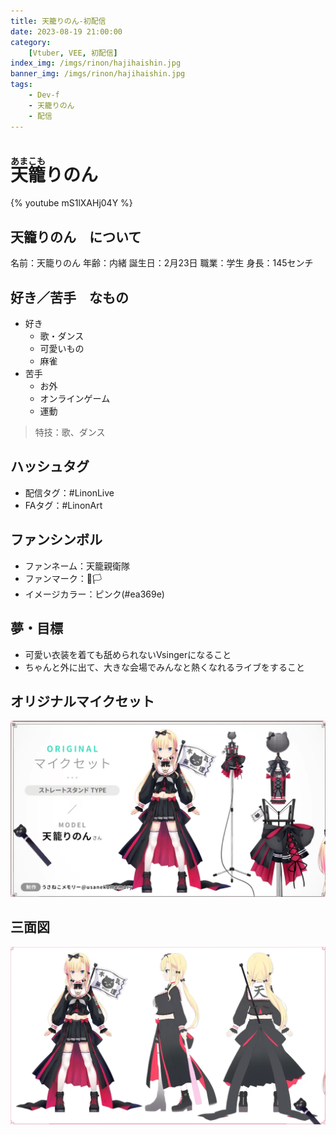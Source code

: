 ```yaml
---
title: 天籠りのん-初配信
date: 2023-08-19 21:00:00
category:
    [Vtuber, VEE, 初配信]
index_img: /imgs/rinon/hajihaishin.jpg
banner_img: /imgs/rinon/hajihaishin.jpg
tags:
    - Dev-f
    - 天籠りのん
    - 配信
---
```


<script src='/js/diy/resize-ifram.js'></script>

# <ruby>天<rt>あま</rt>籠<rt>こも</rt>りのん</ruby>

{% youtube mS1lXAHj04Y %}

## 天籠りのん　について

名前：天籠りのん
年齢：内緒
誕生日：2月23日
職業：学生
身長：145センチ

## 好き／苦手　なもの

- 好き
  - 歌・ダンス
  - 可愛いもの
  - 麻雀
- 苦手
  - お外
  - オンラインゲーム
  - 運動

> 特技：歌、ダンス

## ハッシュタグ

- 配信タグ：#LinonLive
- FAタグ：#LinonArt

## ファンシンボル

- ファンネーム：天籠親衛隊
- ファンマーク：🎀🏳
- イメージカラー：ピンク(#ea369e)

## 夢・目標

- 可愛い衣装を着ても舐められないVsingerになること
- ちゃんと外に出て、大きな会場でみんなと熱くなれるライブをすること

## オリジナルマイクセット

![マイクセット](../imgs/rinon/maikusetto.png)

## 三面図

![三面図](../imgs/rinon/sanmenzu.png)
